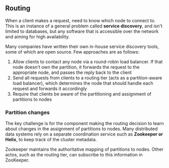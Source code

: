 ## Routing

When a client makes a request, need to know which node to connect to. This is an instance of a general problem called **service discovery**, and isn't limited to databases, but any software that is accessible over the network and aiming for high availability.

Many companies have written their own in-house service discovery tools, some of which are open source. Few approaches are as follows:

1. Allow clients to contact any node via a round-robin load balancer. If that node doesn't own the partition, it forwards the request to the appropriate node, and passes the reply back to the client
2. Send all requests from clients to a routing tier (acts as a partition-aware load balancer), which determines the node that should handle each request and forwards it accordingly
3. Require that clients be aware of the partitioning and assignment of partitions to nodes

### Partition changes

The key challenge is for the component making the routing decision to learn about changes in the assignment of partitions to nodes. Many distributed data systems rely on a separate coordination service such as **Zookeeper or Helix**, to keep track of the cluster metadata.

Zookeeper maintains the authoritative mapping of partitions to nodes. Other actos, such as the routing tier, can subscribe to this information in ZooKeeper.
